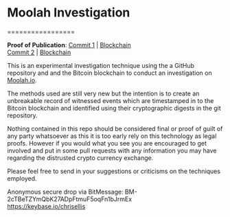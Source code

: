 # Moolah Investigation
=================

**Proof of Publication**: 
[Commit 1](http://www.cryptograffiti.info/?txnr=1250) | [Blockchain ](https://blockchain.info/tx/99f69853864d771c792695585b9cf2056069073113a22261f408cc6cb1f197a3)  
[Commit 2](http://www.cryptograffiti.info/?txnr=1255) | [Blockchain](https://blockchain.info/tx/d799a9b08e154baefa2f2f4aaa8840efeb2b0555c0cd9fc0b2d4678866454c10)

This is an experimental investigation technique using the a GitHub repository and and the Bitcoin blockchain to conduct an investigation on [Moolah.io](https://moolah.io/).  

The methods used are still very new but the intention is to create an unbreakable record of witnessed events which are timestamped in to the Bitcoin blockchain and identified using their cryptographic digests in the git repository.  

Nothing contained in this repo should be considered final or proof of guilt of any party whatsoever as this it is too early rely on this technology as legal proofs. However if you would what you see you are encouraged to get involved and put in some pull requests with any information you may have regarding the distrusted crypto currency exchange.  

Please feel free to send in your suggestions or criticisms on the techniques employed.  

Anonymous secure drop via BitMessage: BM-2cTBeTZYmQbK27ADpFtmuF5oqFn1bJrmEx   
https://keybase.io/chrisellis




